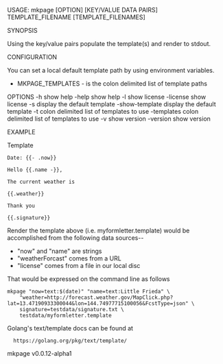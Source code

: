 USAGE: mkpage [OPTION] [KEY/VALUE DATA PAIRS] TEMPLATE_FILENAME [TEMPLATE_FILENAMES]

SYNOPSIS

Using the key/value pairs populate the template(s) and render to stdout.

CONFIGURATION

You can set a local default template path by using environment variables.

+ MKPAGE_TEMPLATES - is the colon delimited list of template paths

OPTIONS
	-h	show help
	-help	show help
	-l	show license
	-license	show license
	-s	display the default template
	-show-template	display the default template
	-t	colon delimited list of templates to use
	-templates	colon delimited list of templates to use
	-v	show version
	-version	show version

EXAMPLE

Template

    Date: {{- .now}}

    Hello {{.name -}},
    
    The current weather is

    {{.weather}}

    Thank you

	{{.signature}}

Render the template above (i.e. myformletter.template) would be accomplished from the following
data sources--

 + "now" and "name" are strings
 + "weatherForcast" comes from a URL
 + "license" comes from a file in our local disc

That would be expressed on the command line as follows

	mkpage "now=text:$(date)" "name=text:Little Frieda" \
		"weather=http://forecast.weather.gov/MapClick.php?lat=13.47190933300044&lon=144.74977715100056&FcstType=json" \
		signature=testdata/signature.txt \
		testdata/myformletter.template

Golang's text/template docs can be found at 

      https://golang.org/pkg/text/template/



mkpage v0.0.12-alpha1
